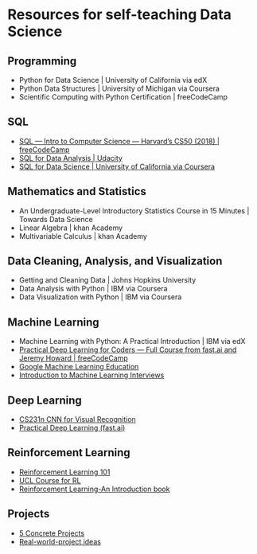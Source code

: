 # Resources for self-teaching Data Science
## Programming
* Python for Data Science | University of California via edX
* Python Data Structures | University of Michigan via Coursera
* Scientific Computing with Python Certification | freeCodeCamp

## SQL
* [SQL — Intro to Computer Science — Harvard’s CS50 (2018) | freeCodeCamp](https://www.youtube.com/watch?v=TplT4qjz1RQ)
* [SQL for Data Analysis | Udacity](https://www.classcentral.com/course/udacity-sql-for-data-analysis-10509)
* [SQL for Data Science | University of California via Coursera](https://www.classcentral.com/course/sql-for-data-science-9725)

## Mathematics and Statistics
* An Undergraduate-Level Introductory Statistics Course in 15 Minutes | Towards Data Science
* Linear Algebra | khan Academy
* Multivariable Calculus | khan Academy

## Data Cleaning, Analysis, and Visualization
* Getting and Cleaning Data | Johns Hopkins University
* Data Analysis with Python | IBM via Coursera
* Data Visualization with Python | IBM via Coursera

## Machine Learning
* Machine Learning with Python: A Practical Introduction | IBM via edX
* [Practical Deep Learning for Coders — Full Course from fast.ai and Jeremy Howard | freeCodeCamp](https://www.youtube.com/watch?v=0oyCUWLL_fU&list=PLWKjhJtqVAblStefaz_YOVpDWqcRScc2s&index=2)
* [Google Machine Learning Education](https://developers.google.com/machine-learning)
* [Introduction to Machine Learning Interviews](https://huyenchip.com/ml-interviews-book/)

## Deep Learning
* [CS231n CNN for Visual Recognition](https://cs231n.github.io/)
* [Practical Deep Learning (fast.ai)](https://course.fast.ai/)

## Reinforcement Learning
* [Reinforcement Learning 101](https://towardsdatascience.com/reinforcement-learning-101-e24b50e1d292)
* [UCL Course for RL](https://www.davidsilver.uk/teaching/)
* [Reinforcement Learning-An Introduction book](http://incompleteideas.net/book/the-book-2nd.html)

## Projects
* [5 Concrete Projects](https://towardsdatascience.com/5-concrete-real-world-projects-to-build-up-your-data-science-portfolio-ef44509abdd7)
* [Real-world-project ideas](https://towardsdatascience.com/learning-data-science-from-real-world-projects-b2a174bf1db2)